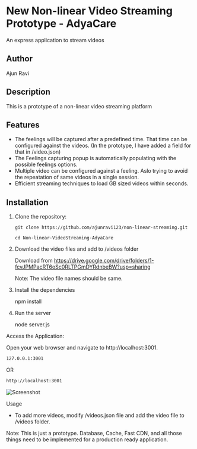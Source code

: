 
# New Non-linear Video Streaming Prototype - AdyaCare

An express application to stream videos

## Author

Ajun Ravi

## Description

This is a prototype of a non-linear video streaming platform

## Features

- The feelings will be captured after a predefined time. That time can be configured against the videos. (In the prototype, I have added a field for that in /video.json)
- The Feelings capturing popup is automatically populating with the possible feelings options.
- Multiple video can be configured against a feeling. Aslo trying to avoid the repeatation of same videos in a single session.
- Efficient streaming techniques to load GB sized videos within seconds.


## Installation

1. Clone the repository:

   ```shell
   git clone https://github.com/ajunravi123/non-linear-streaming.git

   cd Non-linear-VideoStreaming-AdyaCare

2. Download the video files and add to /videos folder

    Download from https://drive.google.com/drive/folders/1-fcvJPMPacRT6oSc0RLTPGmDYRdnbeBW?usp=sharing

    Note: The video file names should be same.

3. Install the dependencies

    npm install

4. Run the server

    node server.js


Access the Application:

Open your web browser and navigate to http://localhost:3001.


```sh
127.0.0.1:3001
```

OR

```sh
http://localhost:3001
```


![Screenshot](https://lh3.googleusercontent.com/drive-viewer/AFGJ81pyed6Rq9580do_S2O-IAQ_geldBn0IBS7PlgwKB_5MBsYCqtp5PPMMk0jXV_xxIUQQGbfhAiUQIOFS44b44O6fTfMIQA=w1920-h932)



Usage
- To add more videos, modify /videos.json file and add the video file to /videos folder.


Note: This is just a prototype. Database, Cache, Fast CDN, and all those things need to be implemented for a production ready application.

